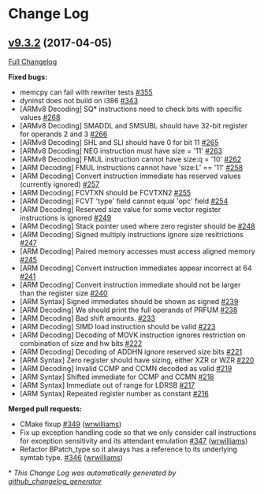 # Change Log

## [v9.3.2](https://github.com/dyninst/dyninst/releases/v9.3.2) (2017-04-05)
[Full Changelog](https://github.com/dyninst/dyninst/compare/v9.3.1...v9.3.2)

**Fixed bugs:**

- memcpy can fail with rewriter tests [\#355](https://github.com/dyninst/dyninst/issues/355)
- dyninst does not build on i386 [\#343](https://github.com/dyninst/dyninst/issues/343)
- \[ARMv8 Decoding\] SQ\* instructions need to check bits with specific values [\#268](https://github.com/dyninst/dyninst/issues/268)
- \[ARMv8 Decoding\] SMADDL and SMSUBL should have 32-bit register for operands 2 and 3 [\#266](https://github.com/dyninst/dyninst/issues/266)
- \[ARMv8 Decoding\] SHL and SLI should have 0 for bit 11 [\#265](https://github.com/dyninst/dyninst/issues/265)
- \[ARMv8 Decoding\] NEG instruction must have size = '11' [\#263](https://github.com/dyninst/dyninst/issues/263)
- \[ARMv8 Decoding\] FMUL instruction cannot have size:q = '10' [\#262](https://github.com/dyninst/dyninst/issues/262)
- \[ARM Decoding\] FMUL instructions cannot have 'size:L' == '11' [\#258](https://github.com/dyninst/dyninst/issues/258)
- \[ARM Decoding\] Convert instruction immediate has reserved values \(currently ignored\) [\#257](https://github.com/dyninst/dyninst/issues/257)
- \[ARM Decoding\] FCVTXN should be FCVTXN2 [\#255](https://github.com/dyninst/dyninst/issues/255)
- \[ARM Decoding\] FCVT 'type' field cannot equal 'opc' field [\#254](https://github.com/dyninst/dyninst/issues/254)
- \[ARM Decoding\] Reserved size value for some vector register instructions is ignored [\#249](https://github.com/dyninst/dyninst/issues/249)
- \[ARM Decoding\] Stack pointer used where zero register should be [\#248](https://github.com/dyninst/dyninst/issues/248)
- \[ARM Decoding\] Signed multiply instructions ignore size resitrictions [\#247](https://github.com/dyninst/dyninst/issues/247)
- \[ARM Decoding\] Paired memory accesses must access aligned memory [\#245](https://github.com/dyninst/dyninst/issues/245)
- \[ARM Decoding\] Convert instruction immediates appear incorrect at 64 [\#241](https://github.com/dyninst/dyninst/issues/241)
- \[ARM Decoding\] Convert instruction immediate should not be larger than the register size [\#240](https://github.com/dyninst/dyninst/issues/240)
- \[ARM Syntax\] Signed immediates should be shown as signed [\#239](https://github.com/dyninst/dyninst/issues/239)
- \[ARM Decoding\] We should print the full operands of PRFUM [\#238](https://github.com/dyninst/dyninst/issues/238)
- \[ARM Decoding\] Bad shift amounts. [\#233](https://github.com/dyninst/dyninst/issues/233)
- \[ARM Decoding\] SIMD load instruction should be valid [\#223](https://github.com/dyninst/dyninst/issues/223)
- \[ARM Decoding\] Decoding of MOVK instruction ignores restriction on combination of size and hw bits [\#222](https://github.com/dyninst/dyninst/issues/222)
- \[ARM Decoding\] Decoding of ADDHN ignore reserved size bits [\#221](https://github.com/dyninst/dyninst/issues/221)
- \[ARM Syntax\] Zero register should have sizing, either XZR or WZR [\#220](https://github.com/dyninst/dyninst/issues/220)
- \[ARM Decoding\] Invalid CCMP and CCMN decoded as valid [\#219](https://github.com/dyninst/dyninst/issues/219)
- \[ARM Syntax\] Shifted immediate for CCMP and CCMN [\#218](https://github.com/dyninst/dyninst/issues/218)
- \[ARM Syntax\] Immediate out of range for LDRSB [\#217](https://github.com/dyninst/dyninst/issues/217)
- \[ARM Syntax\] Repeated register number as constant [\#216](https://github.com/dyninst/dyninst/issues/216)

**Merged pull requests:**

- CMake fixup [\#349](https://github.com/dyninst/dyninst/pull/349) ([wrwilliams](https://github.com/wrwilliams))
- Fix up exception handling code so that we only consider call instructions for exception sensitivity and its attendant emulation [\#347](https://github.com/dyninst/dyninst/pull/347) ([wrwilliams](https://github.com/wrwilliams))
- Refactor BPatch\_type so it always has a reference to its underlying symtab type. [\#346](https://github.com/dyninst/dyninst/pull/346) ([wrwilliams](https://github.com/wrwilliams))



\* *This Change Log was automatically generated by [github_changelog_generator](https://github.com/skywinder/Github-Changelog-Generator)*